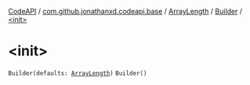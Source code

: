 [CodeAPI](../../../index.md) / [com.github.jonathanxd.codeapi.base](../../index.md) / [ArrayLength](../index.md) / [Builder](index.md) / [&lt;init&gt;](.)

# &lt;init&gt;

`Builder(defaults: `[`ArrayLength`](../index.md)`)`
`Builder()`